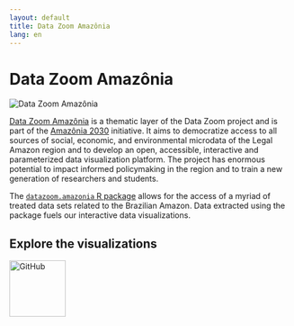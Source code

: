 ```yaml
---
layout: default
title: Data Zoom Amazônia
lang: en
---
```


# Data Zoom Amazônia

<img src="{{ site.baseurl }}/assets/img/hex_dzam.png" alt="Data Zoom Amazônia" class="logo-item">

[Data Zoom Amazônia](https://datazoomamazonia.com.br/) is a thematic layer of the Data Zoom project and is part of the [Amazônia 2030](https://amazonia2030.org.br/o-projeto/) initiative. It aims to democratize access to all sources of social, economic, and environmental microdata of the Legal Amazon region and to develop an open, accessible, interactive and parameterized data visualization platform. The project has enormous potential to impact informed policymaking in the region and to train a new generation of researchers and students.

The [`datazoom.amazonia` R package](https://github.com/datazoompuc/datazoom.amazonia) allows for the access of a myriad of treated data sets related to the Brazilian Amazon. Data extracted using the package fuels our interactive data visualizations.

<div class="logo-container-small">
    <h2> Explore the visualizations</h2>
    <a href="https://datazoomamazonia.com.br/eng/">
        <img src="{{ site.baseurl }}/assets/img/banner_dzam.png" alt="GitHub" style="height: 100px;">
    </a>
</div>